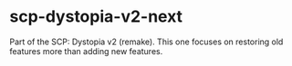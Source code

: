 # scp-dystopia-v2-next
Part of the SCP: Dystopia v2 (remake). This one focuses on restoring old features more than adding new features.
